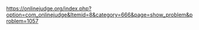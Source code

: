 https://onlinejudge.org/index.php?option=com_onlinejudge&Itemid=8&category=666&page=show_problem&problem=1057